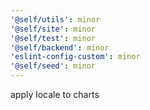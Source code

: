 ```yaml
---
'@self/utils': minor
'@self/site': minor
'@self/test': minor
'@self/backend': minor
'eslint-config-custom': minor
'@self/seed': minor
---
```


apply locale to charts
